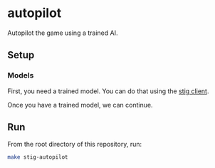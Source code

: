 # autopilot

Autopilot the game using a trained AI.

## Setup

### Models

First, you need a trained model. You can do that using the [stig client][stig-client].

Once you have a trained model, we can continue.

## Run

From the root directory of this repository, run:

```bash
make stig-autopilot
```

[stig-client]: ../../../stig
